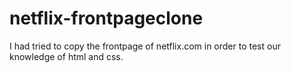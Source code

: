 # netflix-frontpageclone
I had tried to copy the frontpage of netflix.com in order to test our knowledge of html and css. 

